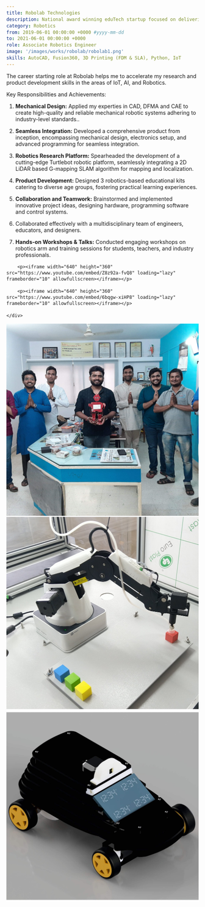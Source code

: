 ```yaml
---
title: Robolab Technologies
description: National award winning eduTech startup focused on delivering cutting edge knowledge about Robotics, Artificial Intelligence, and IoT
category: Robotics
from: 2019-06-01 00:00:00 +0000 #yyyy-mm-dd
to: 2021-06-01 00:00:00 +0000
role: Associate Robotics Engineer
image: '/images/works/robolab/robolab1.png'
skills: AutoCAD, Fusion360, 3D Printing (FDM & SLA), Python, IoT
---
```


The career starting role at Robolab helps me to accelerate my research and product development skills in the areas of IoT, AI, and Robotics.

Key Responsibilities and Achievements:

1. **Mechanical Design:** Applied my experties in CAD, DFMA and CAE to create high-quality and reliable mechanical robotic systems adhering to industry-level standards..

2. **Seamless Integration:** Developed a comprehensive product from inception, encompassing mechanical design, electronics setup, and advanced programming for seamless integration. 

3. **Robotics Research Platform:** Spearheaded the development of a cutting-edge Turtlebot robotic platform, seamlessly integrating a 2D LiDAR based G-mapping SLAM algorithm for mapping and localization.

4. **Product Development:** Designed 3 robotics-based educational kits catering to diverse age groups, fostering practical learning experiences.

5. **Collaboration and Teamwork:** Brainstormed and implemented innovative project ideas, designing hardware, programming software and control systems.

6. Collaborated effectively with a multidisciplinary team of engineers, educators, and designers. 

7. **Hands-on Workshops & Talks:** Conducted engaging workshops on robotics arm and training sessions for students, teachers, and industry professionals.



<div class="gallery-box">
  <div class="gallery" style="gap: 20px;">
        
        <p><iframe width="640" height="360" src="https://www.youtube.com/embed/Z8z92a-fvQ8" loading="lazy" frameborder="10" allowfullscreen></iframe></p>

        <p><iframe width="640" height="360" src="https://www.youtube.com/embed/6bqgw-xiHP8" loading="lazy" frameborder="10" allowfullscreen></iframe></p>

    </div>
</div>


<!-- Adding image gallery -->
<div class="gallery-box">
  <div class="gallery">
    <img src="/images/works/robolab/robo_team.jpg" loading="lazy" alt="Robolab Team">
    <img src="/images/works/robolab/robolab_dobot.jpg" loading="lazy" alt="Robotic arm platform">
    <img src="/images/works/robolab/iotcar.jpeg" loading="lazy" alt="IOT Car">
  </div>
</div>


